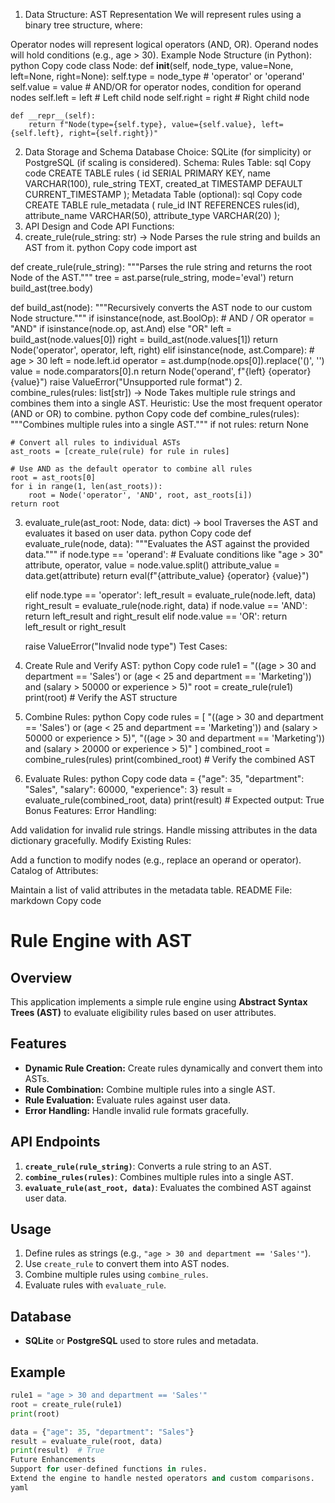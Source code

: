1. Data Structure: AST Representation
We will represent rules using a binary tree structure, where:

Operator nodes will represent logical operators (AND, OR).
Operand nodes will hold conditions (e.g., age > 30).
Example Node Structure (in Python):
python
Copy code
class Node:
    def __init__(self, node_type, value=None, left=None, right=None):
        self.type = node_type  # 'operator' or 'operand'
        self.value = value     # AND/OR for operator nodes, condition for operand nodes
        self.left = left       # Left child node
        self.right = right     # Right child node

    def __repr__(self):
        return f"Node(type={self.type}, value={self.value}, left={self.left}, right={self.right})"
2. Data Storage and Schema
Database Choice:
SQLite (for simplicity) or PostgreSQL (if scaling is considered).
Schema:
Rules Table:
sql
Copy code
CREATE TABLE rules (
    id SERIAL PRIMARY KEY,
    name VARCHAR(100),
    rule_string TEXT,
    created_at TIMESTAMP DEFAULT CURRENT_TIMESTAMP
);
Metadata Table (optional):
sql
Copy code
CREATE TABLE rule_metadata (
    rule_id INT REFERENCES rules(id),
    attribute_name VARCHAR(50),
    attribute_type VARCHAR(20)
);
3. API Design and Code
API Functions:
1. create_rule(rule_string: str) -> Node
Parses the rule string and builds an AST from it.
python
Copy code
import ast

def create_rule(rule_string):
    """Parses the rule string and returns the root Node of the AST."""
    tree = ast.parse(rule_string, mode='eval')
    return build_ast(tree.body)

def build_ast(node):
    """Recursively converts the AST node to our custom Node structure."""
    if isinstance(node, ast.BoolOp):  # AND / OR
        operator = "AND" if isinstance(node.op, ast.And) else "OR"
        left = build_ast(node.values[0])
        right = build_ast(node.values[1])
        return Node('operator', operator, left, right)
    elif isinstance(node, ast.Compare):  # age > 30
        left = node.left.id
        operator = ast.dump(node.ops[0]).replace('()', '')
        value = node.comparators[0].n
        return Node('operand', f"{left} {operator} {value}")
    raise ValueError("Unsupported rule format")
2. combine_rules(rules: list[str]) -> Node
Takes multiple rule strings and combines them into a single AST.
Heuristic: Use the most frequent operator (AND or OR) to combine.
python
Copy code
def combine_rules(rules):
    """Combines multiple rules into a single AST."""
    if not rules:
        return None

    # Convert all rules to individual ASTs
    ast_roots = [create_rule(rule) for rule in rules]

    # Use AND as the default operator to combine all rules
    root = ast_roots[0]
    for i in range(1, len(ast_roots)):
        root = Node('operator', 'AND', root, ast_roots[i])
    return root
3. evaluate_rule(ast_root: Node, data: dict) -> bool
Traverses the AST and evaluates it based on user data.
python
Copy code
def evaluate_rule(node, data):
    """Evaluates the AST against the provided data."""
    if node.type == 'operand':
        # Evaluate conditions like "age > 30"
        attribute, operator, value = node.value.split()
        attribute_value = data.get(attribute)
        return eval(f"{attribute_value} {operator} {value}")

    elif node.type == 'operator':
        left_result = evaluate_rule(node.left, data)
        right_result = evaluate_rule(node.right, data)
        if node.value == 'AND':
            return left_result and right_result
        elif node.value == 'OR':
            return left_result or right_result

    raise ValueError("Invalid node type")
Test Cases:
1. Create Rule and Verify AST:
python
Copy code
rule1 = "((age > 30 and department == 'Sales') or (age < 25 and department == 'Marketing')) and (salary > 50000 or experience > 5)"
root = create_rule(rule1)
print(root)  # Verify the AST structure
2. Combine Rules:
python
Copy code
rules = [
    "((age > 30 and department == 'Sales') or (age < 25 and department == 'Marketing')) and (salary > 50000 or experience > 5)",
    "((age > 30 and department == 'Marketing')) and (salary > 20000 or experience > 5)"
]
combined_root = combine_rules(rules)
print(combined_root)  # Verify the combined AST
3. Evaluate Rules:
python
Copy code
data = {"age": 35, "department": "Sales", "salary": 60000, "experience": 3}
result = evaluate_rule(combined_root, data)
print(result)  # Expected output: True
Bonus Features:
Error Handling:

Add validation for invalid rule strings.
Handle missing attributes in the data dictionary gracefully.
Modify Existing Rules:

Add a function to modify nodes (e.g., replace an operand or operator).
Catalog of Attributes:

Maintain a list of valid attributes in the metadata table.
README File:
markdown
Copy code
# Rule Engine with AST

## Overview
This application implements a simple rule engine using **Abstract Syntax Trees (AST)** to evaluate eligibility rules based on user attributes.

## Features
- **Dynamic Rule Creation:** Create rules dynamically and convert them into ASTs.
- **Rule Combination:** Combine multiple rules into a single AST.
- **Rule Evaluation:** Evaluate rules against user data.
- **Error Handling:** Handle invalid rule formats gracefully.

## API Endpoints
1. **`create_rule(rule_string)`**: Converts a rule string to an AST.
2. **`combine_rules(rules)`**: Combines multiple rules into a single AST.
3. **`evaluate_rule(ast_root, data)`**: Evaluates the combined AST against user data.

## Usage
1. Define rules as strings (e.g., `"age > 30 and department == 'Sales'"`).
2. Use `create_rule` to convert them into AST nodes.
3. Combine multiple rules using `combine_rules`.
4. Evaluate rules with `evaluate_rule`.

## Database
- **SQLite** or **PostgreSQL** used to store rules and metadata.

## Example
```python
rule1 = "age > 30 and department == 'Sales'"
root = create_rule(rule1)
print(root)

data = {"age": 35, "department": "Sales"}
result = evaluate_rule(root, data)
print(result)  # True
Future Enhancements
Support for user-defined functions in rules.
Extend the engine to handle nested operators and custom comparisons.
yaml
